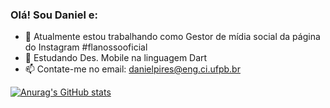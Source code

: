 ### Olá! Sou Daniel e:

- 🔭 Atualmente estou trabalhando como Gestor de mídia social da página do Instagram #flanossooficial
- 🌱 Estudando Des. Mobile na linguagem Dart
- 📫 Contate-me no email: danielpires@eng.ci.ufpb.br

[![Anurag's GitHub stats](https://github-readme-stats.vercel.app/api?username=danpires97)](https://github.com/anuraghazra/github-readme-stats)
